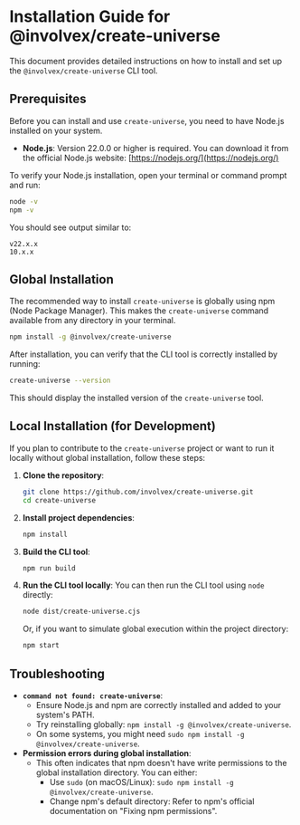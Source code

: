 # Installation Guide for @involvex/create-universe

This document provides detailed instructions on how to install and set up the `@involvex/create-universe` CLI tool.

## Prerequisites

Before you can install and use `create-universe`, you need to have Node.js installed on your system.

*   **Node.js**: Version 22.0.0 or higher is required. You can download it from the official Node.js website: [https://nodejs.org/](https://nodejs.org/)

To verify your Node.js installation, open your terminal or command prompt and run:

```bash
node -v
npm -v
```

You should see output similar to:

```
v22.x.x
10.x.x
```

## Global Installation

The recommended way to install `create-universe` is globally using npm (Node Package Manager). This makes the `create-universe` command available from any directory in your terminal.

```bash
npm install -g @involvex/create-universe
```

After installation, you can verify that the CLI tool is correctly installed by running:

```bash
create-universe --version
```

This should display the installed version of the `create-universe` tool.

## Local Installation (for Development)

If you plan to contribute to the `create-universe` project or want to run it locally without global installation, follow these steps:

1.  **Clone the repository**:
    ```bash
    git clone https://github.com/involvex/create-universe.git
    cd create-universe
    ```

2.  **Install project dependencies**:
    ```bash
    npm install
    ```

3.  **Build the CLI tool**:
    ```bash
    npm run build
    ```

4.  **Run the CLI tool locally**:
    You can then run the CLI tool using `node` directly:
    ```bash
    node dist/create-universe.cjs
    ```
    Or, if you want to simulate global execution within the project directory:
    ```bash
    npm start
    ```

## Troubleshooting

*   **`command not found: create-universe`**:
    *   Ensure Node.js and npm are correctly installed and added to your system's PATH.
    *   Try reinstalling globally: `npm install -g @involvex/create-universe`.
    *   On some systems, you might need `sudo npm install -g @involvex/create-universe`.
*   **Permission errors during global installation**:
    *   This often indicates that npm doesn't have write permissions to the global installation directory. You can either:
        *   Use `sudo` (on macOS/Linux): `sudo npm install -g @involvex/create-universe`.
        *   Change npm's default directory: Refer to npm's official documentation on "Fixing npm permissions".
